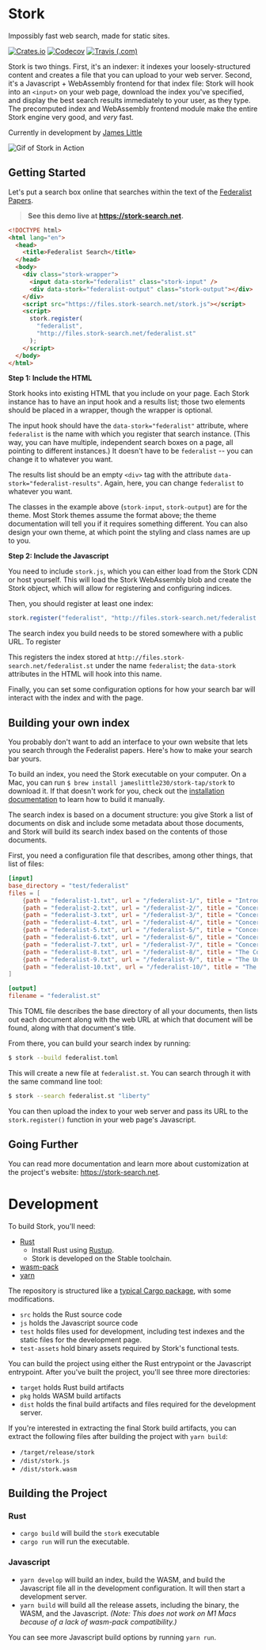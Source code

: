# Stork

Impossibly fast web search, made for static sites.

[![Crates.io](https://img.shields.io/crates/v/stork-search)](https://crates.io/crates/stork-search)
[![Codecov](https://img.shields.io/codecov/c/gh/jameslittle230/stork)](https://codecov.io/gh/jameslittle230/stork)
[![Travis (.com)](https://img.shields.io/travis/com/jameslittle230/stork)](https://travis-ci.com/github/jameslittle230/stork)

Stork is two things. First, it's an indexer: it indexes your loosely-structured content and creates a file that you can upload to your web server. Second, it's a Javascript + WebAssembly frontend for that index file: Stork will hook into an `<input>` on your web page, download the index you've specified, and display the best search results immediately to your user, as they type. The precomputed index and WebAssembly frontend module make the entire Stork engine very good, and _very_ fast.

Currently in development by [James Little](https://jameslittle.me)

![Gif of Stork in Action](https://files.stork-search.net/marketing/1.0.0-video.gif)

## Getting Started

Let's put a search box online that searches within the text of the [Federalist Papers](https://www.youtube.com/watch?v=DPgE7PNzXag).

> **See this demo live at <https://stork-search.net>.**

```html
<!DOCTYPE html>
<html lang="en">
  <head>
    <title>Federalist Search</title>
  </head>
  <body>
    <div class="stork-wrapper">
      <input data-stork="federalist" class="stork-input" />
      <div data-stork="federalist-output" class="stork-output"></div>
    </div>
    <script src="https://files.stork-search.net/stork.js"></script>
    <script>
      stork.register(
        "federalist",
        "http://files.stork-search.net/federalist.st"
      );
    </script>
  </body>
</html>
```

**Step 1: Include the HTML**

Stork hooks into existing HTML that you include on your page. Each Stork instance has to have an input hook and a results list; those two elements should be placed in a wrapper, though the wrapper is optional.

The input hook should have the `data-stork="federalist"` attribute, where `federalist` is the name with which you register that search instance. (This way, you can have multiple, independent search boxes on a page, all pointing to different instances.) It doesn't have to be `federalist` -- you can change it to whatever you want.

The results list should be an empty `<div>` tag with the attribute `data-stork="federalist-results"`. Again, here, you can change `federalist` to whatever you want.

The classes in the example above (`stork-input`, `stork-output`) are for the theme. Most Stork themes assume the format above; the theme documentation will tell you if it requires something different. You can also design your own theme, at which point the styling and class names are up to you.

**Step 2: Include the Javascript**

You need to include `stork.js`, which you can either load from the Stork CDN or host yourself. This will load the Stork WebAssembly blob and create the Stork object, which will allow for registering and configuring indices.

Then, you should register at least one index:

```javascript
stork.register("federalist", "http://files.stork-search.net/federalist.st");
```

The search index you build needs to be stored somewhere with a public URL. To register

This registers the index stored at `http://files.stork-search.net/federalist.st` under the name `federalist`; the `data-stork` attributes in the HTML will hook into this name.

Finally, you can set some configuration options for how your search bar will interact with the index and with the page.

## Building your own index

You probably don't want to add an interface to your own website that lets you search through the Federalist papers. Here's how to make your search bar yours.

To build an index, you need the Stork executable on your computer. On a Mac, you can run `$ brew install jameslittle230/stork-tap/stork` to download it. If that doesn't work for you, check out the [installation documentation](https://stork-search.net/docs/) to learn how to build it manually.

The search index is based on a document structure: you give Stork a list of documents on disk and include some metadata about those documents, and Stork will build its search index based on the contents of those documents.

First, you need a configuration file that describes, among other things, that list of files:

```toml
[input]
base_directory = "test/federalist"
files = [
    {path = "federalist-1.txt", url = "/federalist-1/", title = "Introduction"},
    {path = "federalist-2.txt", url = "/federalist-2/", title = "Concerning Dangers from Foreign Force and Influence"},
    {path = "federalist-3.txt", url = "/federalist-3/", title = "Concerning Dangers from Foreign Force and Influence 2"},
    {path = "federalist-4.txt", url = "/federalist-4/", title = "Concerning Dangers from Foreign Force and Influence 3"},
    {path = "federalist-5.txt", url = "/federalist-5/", title = "Concerning Dangers from Foreign Force and Influence 4"},
    {path = "federalist-6.txt", url = "/federalist-6/", title = "Concerning Dangers from Dissensions Between the States"},
    {path = "federalist-7.txt", url = "/federalist-7/", title = "Concerning Dangers from Dissensions Between the States 2"},
    {path = "federalist-8.txt", url = "/federalist-8/", title = "The Consequences of Hostilities Between the States"},
    {path = "federalist-9.txt", url = "/federalist-9/", title = "The Union as a Safeguard Against Domestic Faction and Insurrection"},
    {path = "federalist-10.txt", url = "/federalist-10/", title = "The Union as a Safeguard Against Domestic Faction and Insurrection 2"}
]

[output]
filename = "federalist.st"
```

This TOML file describes the base directory of all your documents, then lists out each document along with the web URL at which that document will be found, along with that document's title.

From there, you can build your search index by running:

```bash
$ stork --build federalist.toml
```

This will create a new file at `federalist.st`. You can search through it with the same command line tool:

```bash
$ stork --search federalist.st "liberty"
```

You can then upload the index to your web server and pass its URL to the `stork.register()` function in your web page's Javascript.

## Going Further

You can read more documentation and learn more about customization at the project's website: <https://stork-search.net>.

# Development

To build Stork, you'll need:

- [Rust](https://www.rust-lang.org)
  - Install Rust using [Rustup](https://rustup.rs).
  - Stork is developed on the Stable toolchain.
- [wasm-pack](https://github.com/rustwasm/wasm-pack)
- [yarn](https://yarnpkg.com)

The repository is structured like a [typical Cargo package](https://doc.rust-lang.org/cargo/guide/project-layout.html), with some modifications.

- `src` holds the Rust source code
- `js` holds the Javascript source code
- `test` holds files used for development, including test indexes and the static files for the development page.
- `test-assets` hold binary assets required by Stork's functional tests.

You can build the project using either the Rust entrypoint or the Javascript entrypoint. After you've built the project, you'll see three more directories:

- `target` holds Rust build artifacts
- `pkg` holds WASM build artifacts
- `dist` holds the final build artifacts and files required for the development server.

If you're interested in extracting the final Stork build artifacts, you can extract the following files after building the project with `yarn build`:

- `/target/release/stork`
- `/dist/stork.js`
- `/dist/stork.wasm`

## Building the Project

### Rust

- `cargo build` will build the `stork` executable
- `cargo run` will run the executable.

### Javascript

- `yarn develop` will build an index, build the WASM, and build the Javascript file all in the development configuration. It will then start a development server.
- `yarn build` will build all the release assets, including the binary, the WASM, and the Javascript. _(Note: This does not work on M1 Macs because of a lack of wasm-pack compatibility.)_

You can see more Javascript build options by running `yarn run`.
